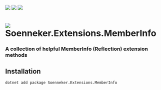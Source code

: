 [![](https://img.shields.io/nuget/v/soenneker.extensions.memberinfo.svg?style=for-the-badge)](https://www.nuget.org/packages/soenneker.extensions.memberinfo/)
[![](https://img.shields.io/github/actions/workflow/status/soenneker/soenneker.extensions.memberinfo/publish-package.yml?style=for-the-badge)](https://github.com/soenneker/soenneker.extensions.memberinfo/actions/workflows/publish-package.yml)
[![](https://img.shields.io/nuget/dt/soenneker.extensions.memberinfo.svg?style=for-the-badge)](https://www.nuget.org/packages/soenneker.extensions.memberinfo/)

# ![](https://user-images.githubusercontent.com/4441470/224455560-91ed3ee7-f510-4041-a8d2-3fc093025112.png) Soenneker.Extensions.MemberInfo
### A collection of helpful MemberInfo (Reflection) extension methods

## Installation

```
dotnet add package Soenneker.Extensions.MemberInfo
```
